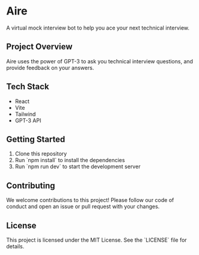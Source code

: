 <!DOCTYPE html>
<html>
  <head>
    <meta charset="UTF-8">
    <title>Aire - Virtual Mock Interview Bot</title>
  </head>
  <body>
    <h1>Aire</h1>
    <p>A virtual mock interview bot to help you ace your next technical interview.</p>
    <h2>Project Overview</h2>
    <p>Aire uses the power of GPT-3 to ask you technical interview questions, and provide feedback on your answers.</p>
    <h2>Tech Stack</h2>
    <ul>
      <li>React</li>
      <li>Vite</li>
      <li>Tailwind</li>
      <li>GPT-3 API</li>
    </ul>
    <h2>Getting Started</h2>
    <ol>
      <li>Clone this repository</li>
      <li>Run `npm install` to install the dependencies</li>
      <li>Run `npm run dev` to start the development server</li>
    </ol>
    <h2>Contributing</h2>
    <p>We welcome contributions to this project! Please follow our code of conduct and open an issue or pull request with your changes.</p>
    <h2>License</h2>
    <p>This project is licensed under the MIT License. See the `LICENSE` file for details.</p>
  </body>
</html>

